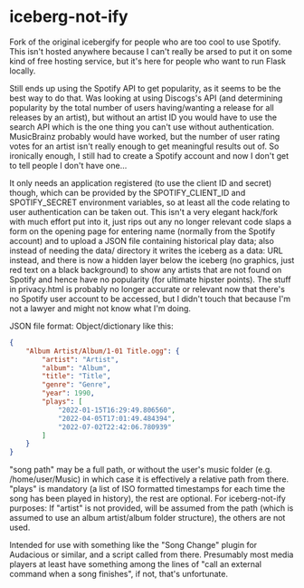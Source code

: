 # iceberg-not-ify

Fork of the original icebergify for people who are too cool to use Spotify. This isn't hosted anywhere because I can't really be arsed to put it on some kind of free hosting service, but it's here for people who want to run Flask locally.

Still ends up using the Spotify API to get popularity, as it seems to be the best way to do that. Was looking at using Discogs's API (and determining popularity by the total number of users having/wanting a release for all releases by an artist), but without an artist ID you would have to use the search API which is the one thing you can't use without authentication. MusicBrainz probably would have worked, but the number of user rating votes for an artist isn't really enough to get meaningful results out of. So ironically enough, I still had to create a Spotify account and now I don't get to tell people I don't have one…

It only needs an application registered (to use the client ID and secret) though, which can be provided by the SPOTIFY_CLIENT_ID and SPOTIFY_SECRET environment variables, so at least all the code relating to user authentication can be taken out. This isn't a very elegant hack/fork with much effort put into it, just rips out any no longer relevant code slaps a form on the opening page for entering name (normally from the Spotify account) and to upload a JSON file containing historical play data; also instead of needing the data/ directory it writes the iceberg as a data: URL instead, and there is now a hidden layer below the iceberg (no graphics, just red text on a black background) to show any artists that are not found on Spotify and hence have no popularity (for ultimate hipster points). The stuff in privacy.html is probably no longer accurate or relevant now that there's no Spotify user account to be accessed, but I didn't touch that because I'm not a lawyer and might not know what I'm doing.

JSON file format: Object/dictionary like this:

```json
{
	"Album Artist/Album/1-01 Title.ogg": {
		"artist": "Artist",
		"album": "Album",
		"title": "Title",
		"genre": "Genre",
		"year": 1990,
		"plays": [
			"2022-01-15T16:29:49.806560",
			"2022-04-05T17:01:49.484394",
			"2022-07-02T22:42:06.780939"
		]
	}
}
```

"song path" may be a full path, or without the user's music folder (e.g. /home/user/Music) in which case it is effectively a relative path from there. "plays" is mandatory (a list of ISO formatted timestamps for each time the song has been played in history), the rest are optional. For iceberg-not-ify purposes: If "artist" is not provided, will be assumed from the path (which is assumed to use an album artist/album folder structure), the others are not used.

Intended for use with something like the "Song Change" plugin for Audacious or similar, and a script called from there. Presumably most media players at least have something among the lines of "call an external command when a song finishes", if not, that's unfortunate.
